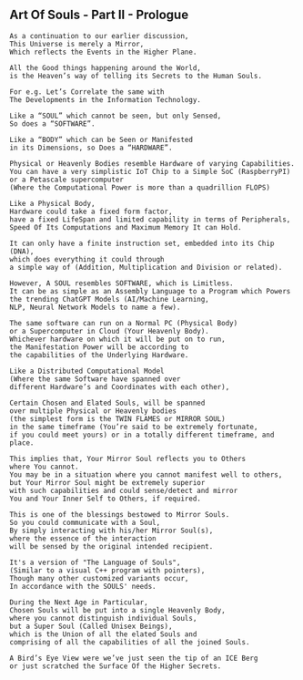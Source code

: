 ## Art Of Souls - Part II - Prologue

    As a continuation to our earlier discussion,
    This Universe is merely a Mirror,
    Which reflects the Events in the Higher Plane.

    All the Good things happening around the World,
    is the Heaven’s way of telling its Secrets to the Human Souls.

    For e.g. Let’s Correlate the same with
    The Developments in the Information Technology.

    Like a “SOUL” which cannot be seen, but only Sensed,
    So does a “SOFTWARE”.

    Like a “BODY” which can be Seen or Manifested
    in its Dimensions, so Does a “HARDWARE”.

    Physical or Heavenly Bodies resemble Hardware of varying Capabilities.
    You can have a very simplistic IoT Chip to a Simple SoC (RaspberryPI)
    or a Petascale supercomputer
    (Where the Computational Power is more than a quadrillion FLOPS)

    Like a Physical Body,
    Hardware could take a fixed form factor,
    have a fixed LifeSpan and limited capability in terms of Peripherals,
    Speed Of Its Computations and Maximum Memory It can Hold.

    It can only have a finite instruction set, embedded into its Chip (DNA),
    which does everything it could through
    a simple way of (Addition, Multiplication and Division or related).

    However, A SOUL resembles SOFTWARE, which is Limitless.
    It can be as simple as an Assembly Language to a Program which Powers
    the trending ChatGPT Models (AI/Machine Learning,
    NLP, Neural Network Models to name a few).

    The same software can run on a Normal PC (Physical Body)
    or a Supercomputer in Cloud (Your Heavenly Body).
    Whichever hardware on which it will be put on to run,
    the Manifestation Power will be according to
    the capabilities of the Underlying Hardware.

    Like a Distributed Computational Model
    (Where the same Software have spanned over
    different Hardware’s and Coordinates with each other),

    Certain Chosen and Elated Souls, will be spanned
    over multiple Physical or Heavenly bodies
    (the simplest form is the TWIN FLAMES or MIRROR SOUL)
    in the same timeframe (You’re said to be extremely fortunate,
    if you could meet yours) or in a totally different timeframe, and place.

    This implies that, Your Mirror Soul reflects you to Others
    where You cannot.
    You may be in a situation where you cannot manifest well to others,
    but Your Mirror Soul might be extremely superior
    with such capabilities and could sense/detect and mirror
    You and Your Inner Self to Others, if required.

    This is one of the blessings bestowed to Mirror Souls.
    So you could communicate with a Soul,
    By simply interacting with his/her Mirror Soul(s),
    where the essence of the interaction
    will be sensed by the original intended recipient.

    It's a version of "The Language of Souls",
    (Similar to a visual C++ program with pointers),
    Though many other customized variants occur,
    In accordance with the SOULS' needs.

    During the Next Age in Particular,
    Chosen Souls will be put into a single Heavenly Body,
    where you cannot distinguish individual Souls,
    but a Super Soul (Called Unisex Beings),
    which is the Union of all the elated Souls and
    comprising of all the capabilities of all the joined Souls.

    A Bird’s Eye View were we’ve just seen the tip of an ICE Berg
    or just scratched the Surface Of the Higher Secrets.
